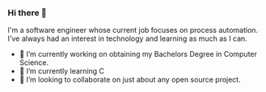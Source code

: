 ### Hi there 👋

I'm a software engineer whose current job focuses on process automation. I've always had an interest in technology and learning as much as I can.

- 🔭 I’m currently working on obtaining my Bachelors Degree in Computer Science.
- 🌱 I’m currently learning C
- 👯 I’m looking to collaborate on just about any open source project.


